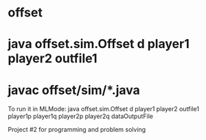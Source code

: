 offset
======
# java offset.sim.Offset d player1 player2 outfile1
# javac offset/sim/*.java

To run it in MLMode:
java offset.sim.Offset d player1 player2 outfile1 player1p player1q player2p player2q dataOutputFile


Project #2 for programming and problem solving
